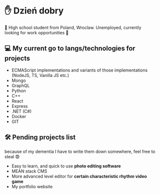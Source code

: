 
# ✋ Dzień dobry  
💼 High school student from Poland, Wroclaw. 
Unemployed, currently looking for work opportunities 👀

## 💻 My current go to langs/technologies for projects 
-	ECMAScript implementations and variants of those implementations (NodeJS, TS, Vanilla JS etc.) 
-	Mongo 
-	GraphQL
-	Python 
-	C++ 
-	React
-	Express
-	.NET (C#)
-	Docker
-	GIT


## 🛠 Pending projects list 
because of my dementia I have to write them down somewhere, feel free to steal 😨
- Easy to learn, and quick to use **photo editing software**
- MEAN stack CMS
- More advanced level editor for **certain characteristic rhythm video game**
- My portfolio website
